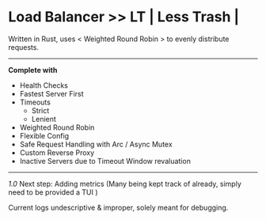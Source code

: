 # Load Balancer >> LT | Less Trash |
Written in Rust, uses < Weighted Round Robin > to evenly distribute requests.
<hr>

**Complete with**

 - Health Checks
 - Fastest Server First
 - Timeouts
	 - Strict
	 - Lenient  
- Weighted Round Robin
- Flexible Config
- Safe Request Handling with Arc /  Async Mutex
- Custom Reverse Proxy
- Inactive Servers due to Timeout Window revaluation
<hr>

*1.0* 
Next step: Adding metrics  (Many being kept track of already, simply need to be provided a TUI )

Current logs undescriptive & improper, solely meant for debugging.
